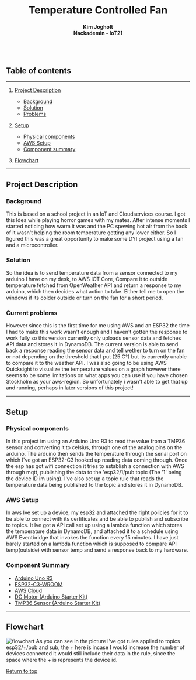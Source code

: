 <center><h1>
    <div>Temperature Controlled Fan</div>
</h1>
    <h4>
        Kim Jogholt <br> Nackademin - IoT21 </br>
    </h4>
    <br></br>
</center>

## **Table of contents**
---

1. [Project Description](#project-description)
    - [Background](#background)
    - [Solution](#solution)
    - [Problems](#current-problems)

2. [Setup](#setup)
    - [Physical components](#physical-components)
    - [AWS Setup](#aws-setup)
    - [Component summary](#component-summary)

3. [Flowchart](#flowchart)

---

## **Project Description**

### Background
This is based on a school project in an IoT and Cloudservices course.
I got this Idea while playing horror games with my mates. After intense moments I started noticing how warm it was and the PC spewing hot air from the back of it wasn't helping the room temperature getting any lower either. So I figured this was a great opportunity to make some DYI project using a fan and a microcontroller.

### Solution
So the idea is to send temperature data from a sensor connected to my arduino I have on my desk, to AWS IOT Core, Compare it to outside temperature fetched from OpenWeather API and return a response to my arduino, which then decides what action to take. Either tell me to open the windows if its colder outside or turn on the fan for a short period.

### Current problems
However since this is the first time for me using AWS and an ESP32 the time I had to make this work wasn't enough and I haven't gotten the response to work fully so this version currently only uploads sensor data and fetches API data and stores it in DynamoDB. The current version is able to send back a response reading the sensor data and tell wether to turn on the fan or not depending on the threshold that I put (25 C°) but its currently unable to compare it to the weather API.
I was also going to be using AWS Quicksight to visualize the temperature values on a graph however there seems to be some limitations on what apps you can use if you have chosen Stockholm as your aws-region. So unfortunately i wasn't able to get that up and running, perhaps in later versions of this project!

---

## **Setup**

### Physical components
In this project im using an Arduino Uno R3 to read the value from a TMP36 sensor and converting it to celsius, through one of the analog pins on the arduino. The arduino then sends the temperature through the serial port on which I've got an ESP32-C3 hooked up reading data coming through. Once the esp has got wifi connection it tries to establish a connection with AWS through mqtt, publishing the data to the 'esp32/1/pub topic (The '1' being the device ID im using). I've also set up a topic rule that reads the temperature data being published to the topic and stores it in DynamoDB.


### AWS Setup

In aws Ive set up a device, my esp32 and attached the right policies for it to be able to connect with its certificates and be able to publish and subscribe to topics. It  Ive got a API call set up using a lambda function which stores the temperature data in DynamoDB, and attached it to a schedule using AWS Eventbridge that invokes the function every 15 minutes. 
I have just barely started on a lambda function which is supposed to compare API temp(outside) with sensor temp and send a response back to my hardware.

### Component Summary

- [Arduino Uno R3](https://store.arduino.cc/products/arduino-uno-rev3)
- [ESP32-C3-WROOM](https://www.electrokit.com/produkt/esp32-c3-wroom-utvecklingskort-med-risc-v/)
- [AWS Cloud](https://aws.amazon.com/)
- [DC Motor (Arduino Starter Kit)](https://store.arduino.cc/products/arduino-starter-kit-multi-language)
- [TMP36 Sensor (Arduino Starter Kit)](https://store.arduino.cc/products/arduino-starter-kit-multi-language)

---
## Flowchart

![flowchart](flowchart.png)
As you can see in the picture I've got rules applied to topics esp32/+/pub and sub, the + here is incase I would increase the number of devices connected it would still include their data in the rule, since the space where the + is represents the device id. 

<a href="#top">Return to top</a></p>

